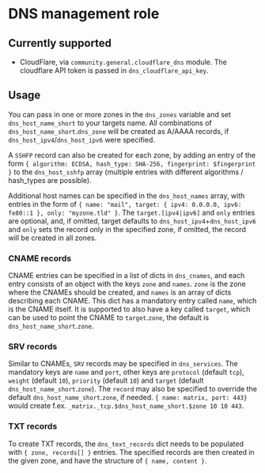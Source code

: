 # DNS management role

## Currently supported

- CloudFlare, via `community.general.cloudflare_dns` module. The cloudflare API token is passed in `dns_cloudflare_api_key`.

## Usage

You can pass in one or more zones in the `dns_zones` variable and set `dns_host_name_short` to your targets name.
All combinations of `dns_host_name_short`.`dns_zone` will be created as A/AAAA records,
if `dns_host_ipv4`/`dns_host_ipv6` were specified.

A `SSHFP` record can also be created for each zone, by adding an
entry of the form `{ algorithm: ECDSA, hash_type: SHA-256, fingerprint: $fingerprint }` to the
`dns_host_sshfp` array (multiple entries with different algorithms / hash_types are possible).

Additional host names can be specified in the `dns_host_names` array, with entries in the form
of `{ name: "mail", target: { ipv4: 0.0.0.0, ipv6: fe80::1 }, only: "myzone.tld" }`.
The `target.[ipv4|ipv6]` and `only` entries are optional, and, if omitted, target defaults to `dns_host_ipv4`+`dns_host_ipv6`
and `only` sets the record only in the specified zone, if omitted, the record will be created in all zones.

### CNAME records

CNAME entries can be specified in a list of dicts in `dns_cnames`, and each entry consists of an object
with the keys `zone` and `names`.
`zone` is the zone where the CNAMEs should be created, and `names` is an array of dicts describing each CNAME.
This dict has a mandatory entry called `name`, which is the CNAME itself.
It is supported to also have a key called `target`, which can be used to point the CNAME to `target`.`zone`,
the default is `dns_host_name_short`.`zone`.

### SRV records

Similar to CNAMEs, `SRV` records may be specified in `dns_services`. The mandatory keys are `name` and `port`,
other keys are `protocol` (default `tcp`), `weight` (default `10`),
`priority` (default `10`) and `target` (default `dns_host_name_short`.`zone`).
The `record` may also be specified to override the default `dns_host_name_short`.`zone`, if needed.
`{ name: matrix, port: 443}` would create f.ex. `_matrix._tcp.$dns_host_name_short.$zone 10 10 443`.

### TXT records

To create TXT records, the `dns_text_records` dict needs to be populated with `{ zone, records[] }` entries.
The specified records are then created in the given zone, and have the structure of `{ name, content }`.
